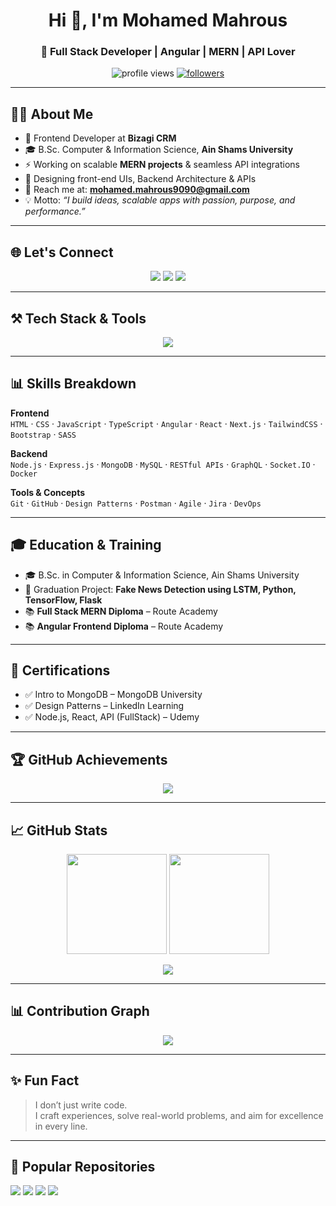 <h1 align="center">Hi 👋, I'm Mohamed Mahrous</h1>
<h3 align="center">🚀 Full Stack Developer | Angular | MERN | API Lover</h3>

<p align="center">
  <img src="https://komarev.com/ghpvc/?username=mohamedx9090&label=Profile%20views&color=0e75b6&style=flat" alt="profile views" />
  <a href="https://github.com/mohamedx9090?tab=followers"><img src="https://img.shields.io/github/followers/mohamedx9090?label=Followers&style=social" alt="followers"></a>
</p>

---

## 👨‍💻 About Me
- 🔭 Frontend Developer at **Bizagi CRM**  
- 🎓 B.Sc. Computer & Information Science, **Ain Shams University**  
- ⚡ Working on scalable **MERN projects** & seamless API integrations  
- 🎨 Designing front-end UIs, Backend Architecture & APIs  
- 📧 Reach me at: **mohamed.mahrous9090@gmail.com**  
- 💡 Motto: *“I build ideas, scalable apps with passion, purpose, and performance.”*  

---

## 🌐 Let's Connect
<p align="center">
  <a href="mailto:mohamed.mahrous9090@gmail.com"><img src="https://img.shields.io/badge/Gmail-D14836?style=for-the-badge&logo=gmail&logoColor=white"></a>
  <a href="https://linkedin.com/in/mohamedmahrous9090"><img src="https://img.shields.io/badge/LinkedIn-0077B5?style=for-the-badge&logo=linkedin&logoColor=white"></a>
  <a href="https://facebook.com/mohamedmahrous9090"><img src="https://img.shields.io/badge/Facebook-1877F2?style=for-the-badge&logo=facebook&logoColor=white"></a>
</p>

---

## ⚒️ Tech Stack & Tools
<p align="center">
  <img src="https://skillicons.dev/icons?i=html,css,js,ts,angular,react,nodejs,express,mongodb,mysql,postgres,docker,git,github,figma,postman,bootstrap,sass,vscode" />
</p>

---

## 📊 Skills Breakdown

**Frontend**  
`HTML` · `CSS` · `JavaScript` · `TypeScript` · `Angular` · `React` · `Next.js` · `TailwindCSS` · `Bootstrap` · `SASS`

**Backend**  
`Node.js` · `Express.js` · `MongoDB` · `MySQL` · `RESTful APIs` · `GraphQL` · `Socket.IO` · `Docker`

**Tools & Concepts**  
`Git` · `GitHub` · `Design Patterns` · `Postman` · `Agile` · `Jira` · `DevOps`

---

## 🎓 Education & Training
- 🎓 B.Sc. in Computer & Information Science, Ain Shams University  
- 📝 Graduation Project: **Fake News Detection using LSTM, Python, TensorFlow, Flask**  
- 📚 **Full Stack MERN Diploma** – Route Academy  
- 📚 **Angular Frontend Diploma** – Route Academy  

---

## 📜 Certifications
- ✅ Intro to MongoDB – MongoDB University  
- ✅ Design Patterns – LinkedIn Learning  
- ✅ Node.js, React, API (FullStack) – Udemy  

---

## 🏆 GitHub Achievements
<p align="center">
  <img src="https://github-profile-trophy.vercel.app/?username=mohamedx9090&theme=onedark&no-frame=true&row=1&column=6" />
</p>

---

## 📈 GitHub Stats
<p align="center">
  <img src="https://github-readme-stats.vercel.app/api?username=mohamedx9090&show_icons=true&theme=radical" height="160px"/>
  <img src="https://github-readme-stats.vercel.app/api/top-langs/?username=mohamedx9090&layout=compact&theme=radical" height="160px"/>
</p>

<p align="center">
  <img src="https://streak-stats.demolab.com?user=mohamedx9090&theme=radical&hide_border=true" />
</p>

---

## 📊 Contribution Graph
<p align="center">
  <img src="https://github-readme-activity-graph.vercel.app/graph?username=mohamedx9090&theme=react-dark&hide_border=true" />
</p>

---

## ✨ Fun Fact
> I don’t just write code.  
> I craft experiences, solve real-world problems, and aim for excellence in every line.

---

## 📌 Popular Repositories
<p align="left">
  <a href="https://github.com/mohamedx9090/weatherApp"><img src="https://github-readme-stats.vercel.app/api/pin/?username=mohamedx9090&repo=weatherApp&theme=radical" /></a>
  <a href="https://github.com/mohamedx9090/ProductWebApplication"><img src="https://github-readme-stats.vercel.app/api/pin/?username=mohamedx9090&repo=ProductWebApplication&theme=radical" /></a>
  <a href="https://github.com/mohamedx9090/CRUDOperation"><img src="https://github-readme-stats.vercel.app/api/pin/?username=mohamedx9090&repo=CRUDOperation&theme=radical" /></a>
  <a href="https://github.com/mohamedx9090/noze-react-music"><img src="https://github-readme-stats.vercel.app/api/pin/?username=mohamedx9090&repo=noze-react-music&theme=radical" /></a>
</p>
